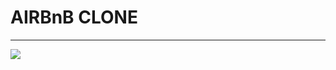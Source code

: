 # AIRBnB CLONE
---
[<img src="https://github.com/josephynaina/AirBnB_clone/blob/master/image.png">](http://google.com.au/)
